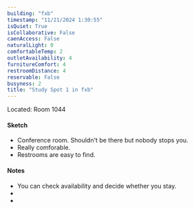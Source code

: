 ```yaml
---
building: "fxb"
timestamp: "11/21/2024 1:30:55"
isQuiet: True
isCollaborative: False
caenAccess: False
naturalLight: 0
comfortableTemp: 2
outletAvailability: 4
furnitureComfort: 4
restroomDistance: 4
reservable: False
busyness: 2
title: "Study Spot 1 in fxb"
---
```

<!-- image: "" Note: leave out of --- --- for now, else throws an error -->

Located: Room 1044

#### Sketch
- Conference room. Shouldn't be there but nobody stops you.
- Really comforable.
- Restrooms are easy to find.


#### Notes
- You can check availability and decide whether you stay.
- 
- 
